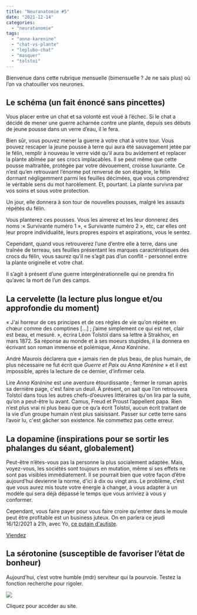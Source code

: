 ```yaml
---
title: "Neuranatomie #5"
date: "2021-12-14"
categories: 
  - "neuratanomie"
tags: 
  - "anna-karenine"
  - "chat-vs-plante"
  - "leplubo-chat"
  - "masquer"
  - "tolstoi"
---
```


Bienvenue dans cette rubrique mensuelle (bimensuelle ? Je ne sais plus) où l’on va chatouiller vos neurones.

## Le schéma (un fait énoncé sans pincettes)

Vous placer entre un chat et sa volonté est voué à l’échec. Si le chat a décidé de mener une guerre acharnée contre une plante, depuis ses débuts de jeune pousse dans un verre d’eau, il le fera.

Bien sûr, vous pouvez mener la guerre à votre chat à votre tour. Vous pouvez rescaper la jeune pousse à terre qui aura été sauvagement jetée par le félin, remplir à nouveau le verre vidé qu’il aura bu avidement et replacer la plante abîmée par ses crocs implacables. Il se peut même que cette pousse maltraitée, protégée par votre dévouement, croisse luxuriante. Ce n’est qu’en retrouvant l’énorme pot renversé de son étagère, le félin dormant négligemment parmi les feuilles décimées, que vous comprendrez le véritable sens du mot harcèlement. Et, pourtant. La plante survivra par vos soins et sous votre protection.

Un jour, elle donnera à son tour de nouvelles pousses, malgré les assauts répétés du félin.

Vous planterez ces pousses. Vous les aimerez et les leur donnerez des noms :« Survivante numéro 1 », « Survivante numéro 2 », etc, car elles ont leur propre individualité, leurs propres espoirs et aspirations, vous le sentez.

Cependant, quand vous retrouverez l’une d’entre elle à terre, dans une traînée de terreau, ses feuilles présentant les marques caractéristiques des crocs du félin, vous saurez qu’il ne s’agit pas d’un conflit - personnel entre la plante originelle et votre chat.

Il s’agit à présent d’une guerre intergénérationnelle qui ne prendra fin qu’avec la mort de l’un des camps.

## La cervelette (la lecture plus longue et/ou approfondie du moment)

« J‘ai horreur de ces principes et de ces règles de vie qu’on répète en chœur comme des comptines \[…\] ; j’aime simplement ce qui est net, clair est beau, et mesuré. », écrira Léon Tolstoï dans sa lettre à Strakhov, en mars 1872. Sa réponse au monde et à ses moeurs stupides, il la donnera en écrivant son roman immense et polémique, _Anna Karénine_.

André Maurois déclarera que « jamais rien de plus beau, de plus humain, de plus nécessaire ne fut écrit que _Guerre et Paix_ ou _Anna Karénine_ » et il est impossible, après la lecture de ce dernier, d’infirmer cela.

Lire _Anna Karénine_ est une aventure étourdissante ; fermer le roman après sa dernière page, c'est faire un deuil. À présent, on sait que l’on retrouvera Tolstoï dans tous les autres chefs-d’oeuvres littéraires qu'on lira par la suite, qu’on a peut-être lu avant. Camus, Freud et Proust l’appellent papa. Rien n’est plus vrai ni plus beau que ce qu’a écrit Tolstoï, aucun écrit traitant de la vie d’un groupe humain n’est plus saisissant. Passer sur cette terre sans l’avoir lu, c'est gâcher son existence. Ne commettez pas cette erreur.

## La dopamine (inspirations pour se sortir les phalanges du séant, globalement)

Peut-être n’êtes-vous pas la personne la plus socialement adaptée. Mais, voyez-vous, les sociétés sont toujours en mutation, même si ses effets ne sont pas visibles immédiatement. Il se pourrait bien que votre façon d’être aujourd’hui devienne la norme, d'ici à dix ou vingt ans. Le problème, c’est que vous aurez mis toute votre énergie à changer, à vous adapter à un modèle qui sera déjà dépassé le temps que vous arriviez à vous y conformer.

Cependant, vous faire payer pour vous faire croire qu'entrer dans le moule peut être profitable est un business juteux. On en parlera ce jeudi 16/12/2021 à 21h, avec Yo, [ce putain d'autiste](https://www.youtube.com/watch?v=clOwCTwsMjU).

[Viendez](https://twitter.com/JuliaMarchh/status/1469278880959811585?s=20)

## La sérotonine (susceptible de favoriser l’état de bonheur)

Aujourd’hui, c’est votre humble (mdr) serviteur qui la pourvoie. Testez la fonction recherche pour rigoler.

[![](images/Capture-décran-2021-12-14-à-09.39.46-1.png)](https://leplubo.chat)

Cliquez pour accéder au site.
